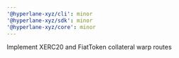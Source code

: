 ```yaml
---
'@hyperlane-xyz/cli': minor
'@hyperlane-xyz/sdk': minor
'@hyperlane-xyz/core': minor
---
```


Implement XERC20 and FiatToken collateral warp routes
